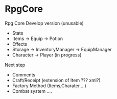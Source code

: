 # RpgCore
Rpg Core
Develop version (unusable)
- Stats
- Items -> Equip
        -> Potion
- Effects
- Storage -> InventoryManager
          -> EquipManager
- Character -> Player (in progress)

Next step
- Comments
- Craft/Receipt (extension of Item ??? xml?)
- Factory Method (Items,Charater....)
- Combat system
....
